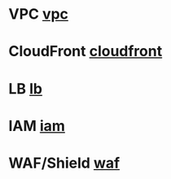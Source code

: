 # VPC [vpc]

# CloudFront [cloudfront]

# LB [lb]

# IAM [iam]

# WAF/Shield [waf]

[vpc]: https://github.com/LeeSeokBln/Network_and_Security/blob/main/VPC.md
[cloudfront]: https://github.com/LeeSeokBln/Network_and_Security/blob/main/CloudFront.md
[lb]: https://github.com/LeeSeokBln/Network_and_Security/blob/main/LB.md
[iam]: https://github.com/LeeSeokBln/Network_and_Security/blob/main/IAM.md
[waf]: https://github.com/LeeSeokBln/Network_and_Security/blob/main/WAF%2CShield.md
